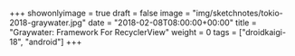 +++
showonlyimage = true
draft = false
image = "img/sketchnotes/tokio-2018-graywater.jpg"
date = "2018-02-08T08:00:00+00:00"
title = "Graywater: Framework For RecyclerView"
weight = 0
tags = ["droidkaigi-18", "android"]
+++

